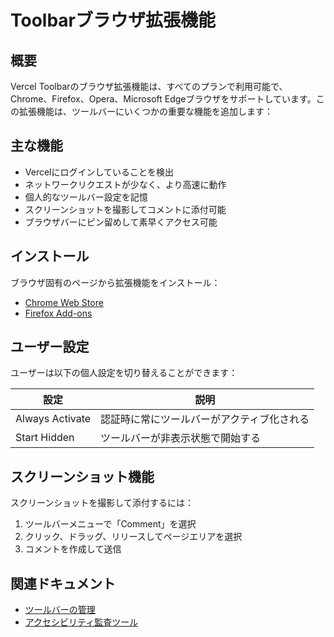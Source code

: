 # Toolbarブラウザ拡張機能

## 概要

Vercel Toolbarのブラウザ拡張機能は、すべてのプランで利用可能で、Chrome、Firefox、Opera、Microsoft Edgeブラウザをサポートしています。この拡張機能は、ツールバーにいくつかの重要な機能を追加します：

## 主な機能

- Vercelにログインしていることを検出
- ネットワークリクエストが少なく、より高速に動作
- 個人的なツールバー設定を記憶
- スクリーンショットを撮影してコメントに添付可能
- ブラウザバーにピン留めして素早くアクセス可能

## インストール

ブラウザ固有のページから拡張機能をインストール：

- [Chrome Web Store](https://chromewebstore.google.com/detail/vercel/lahhiofdgnbcgmemekkmjnpifojdaelb)
- [Firefox Add-ons](https://addons.mozilla.org/en-US/firefox/addon/vercel)

## ユーザー設定

ユーザーは以下の個人設定を切り替えることができます：

| 設定 | 説明 |
|---------|-------------|
| Always Activate | 認証時に常にツールバーがアクティブ化される |
| Start Hidden | ツールバーが非表示状態で開始する |

## スクリーンショット機能

スクリーンショットを撮影して添付するには：

1. ツールバーメニューで「Comment」を選択
2. クリック、ドラッグ、リリースしてページエリアを選択
3. コメントを作成して送信

## 関連ドキュメント

- [ツールバーの管理](/docs/vercel-toolbar/managing-toolbar)
- [アクセシビリティ監査ツール](/docs/vercel-toolbar/accessibility-audit-tool)
